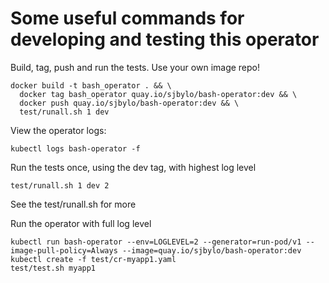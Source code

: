 # Some useful commands for developing and testing this operator

Build, tag, push and run the tests.  Use your own image repo!

```
docker build -t bash_operator . && \
  docker tag bash_operator quay.io/sjbylo/bash-operator:dev && \
  docker push quay.io/sjbylo/bash-operator:dev && \
  test/runall.sh 1 dev
```

View the operator logs:

```
kubectl logs bash-operator -f 
```

Run the tests once, using the dev tag, with highest log level

```
test/runall.sh 1 dev 2
```
See the test/runall.sh for more

Run the operator with full log level

```
kubectl run bash-operator --env=LOGLEVEL=2 --generator=run-pod/v1 --image-pull-policy=Always --image=quay.io/sjbylo/bash-operator:dev
kubectl create -f test/cr-myapp1.yaml
test/test.sh myapp1
```


